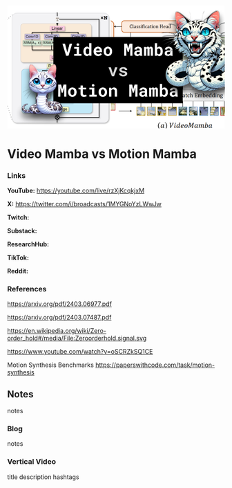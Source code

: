 ![thumbnail](thumbnail.png)

# Video Mamba vs Motion Mamba

### Links

**YouTube:** https://youtube.com/live/rzXjKcqkjxM

**X:** https://twitter.com/i/broadcasts/1MYGNoYzLWwJw

**Twitch:**

**Substack:**

**ResearchHub:**

**TikTok:**

**Reddit:**

### References

https://arxiv.org/pdf/2403.06977.pdf

https://arxiv.org/pdf/2403.07487.pdf

https://en.wikipedia.org/wiki/Zero-order_hold#/media/File:Zeroorderhold.signal.svg

https://www.youtube.com/watch?v=oSCRZkSQ1CE

Motion Synthesis Benchmarks
https://paperswithcode.com/task/motion-synthesis

## Notes

notes

### Blog

notes

### Vertical Video

title
description
hashtags
